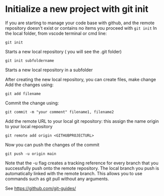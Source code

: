 # Initialize a new project with git init  

If you are starting to manage your code base with github, and the remote repository doesn't exist or contains no items you proceed with `git init` 
In the local folder, from vscode terminal or cmd line:  
```
git init  
```
Starts a new local repository ( you will see the .git folder)  
```
git init subfoldername
```
Starts a new local repository in a subfolder  

After creating the new local repository, you can create files, make change  
Add the changes using:  
```
git add filename  
```
Commit the change using:   
```
git commit -m "your comment" filename1, filename2   
```
Add the remote URL to your local git repository: this assign the name origin to your local repository  
```
git remote add origin <GITHUBPROJECTURL>  
```
Now you can push the changes of the commit  
```
git push -u origin main  
```
Note that the -u flag creates a tracking reference for every branch that you successfully push onto the remote repository. 
The local branch you push is automatically linked with the remote branch. This allows you to use commands such as git pull without any arguments.  

See https://github.com/git-guides/  
